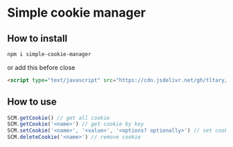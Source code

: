 # Simple cookie manager

## How to install

```bash
npm i simple-cookie-manager
```

or add this before close <body>

```html
<script type="text/javascript" src="https://cdn.jsdelivr.net/gh/tltary/simple-cookie-manager/scm.js"></script>
```

## How to use

```js
SCM.getCookie() // get all cookie
SCM.getCookie('<name>') // get cookie by key
SCM.setCookie('<name>', '<value>', '<options? optionally>') // set cookie
SCM.deleteCookie('<name>') // remove cookie
```


